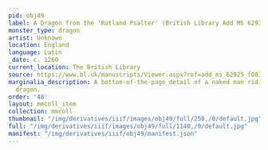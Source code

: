 ```yaml
---
pid: obj49
label: A Dragon from the 'Rutland Psalter' (British Library Add MS 62925, fol. 083r)
monster_type: dragon
artist: Unknown
location: England
language: Latin
_date: c. 1260
current_location: The British Library
source: https://www.bl.uk/manuscripts/Viewer.aspx?ref=add_ms_62925_f083r
marginalia_description: A bottom-of-the-page detail of a naked man riding a multi-legged
  dragon.
order: '48'
layout: mmcoll_item
collection: mmcoll
thumbnail: "/img/derivatives/iiif/images/obj49/full/250,/0/default.jpg"
full: "/img/derivatives/iiif/images/obj49/full/1140,/0/default.jpg"
manifest: "/img/derivatives/iiif/obj49/manifest.json"
---
```

